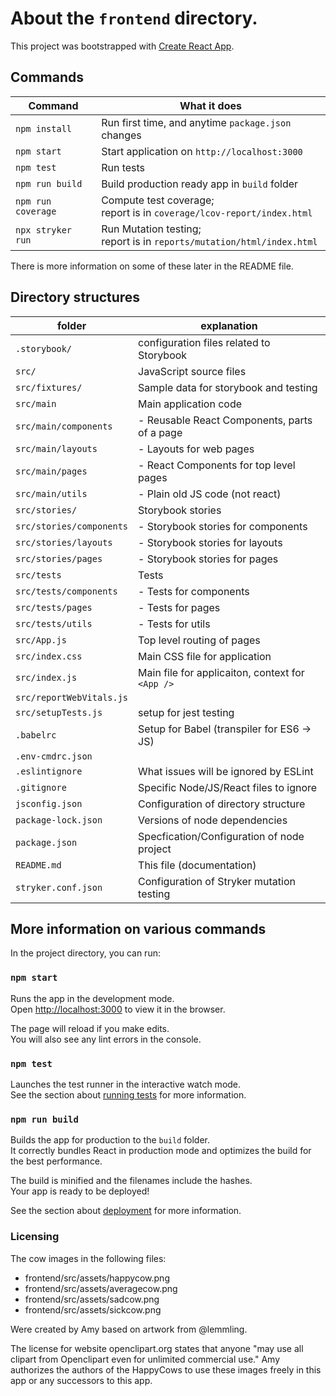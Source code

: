 # About the `frontend` directory.

This project was bootstrapped with [Create React App](https://github.com/facebook/create-react-app).


## Commands

| Command           | What it does                                       |
|-------------------|----------------------------------------------------|
| `npm install`     | Run first time, and anytime `package.json` changes |
| `npm start`       | Start application on `http://localhost:3000`       |
| `npm test`        | Run tests                                          |
| `npm run build`   | Build production ready app in `build` folder       |
| `npm run coverage` |  Compute test coverage; <br /> report is in `coverage/lcov-report/index.html`  |
| `npx stryker run` | Run Mutation testing; <br /> report is in `reports/mutation/html/index.html`    |

There is more information on some of these later in the README file.

## Directory structures

| folder                   | explanation                                      |
|--------------------------|--------------------------------------------------|
| `.storybook/`            | configuration files related to Storybook         |
| `src/`                   | JavaScript source files                          |
| `src/fixtures/`          | Sample data for storybook and testing            |
| `src/main`               | Main application code                            |
| `src/main/components`    | - Reusable React Components, parts of a page     |
| `src/main/layouts`       | - Layouts for web pages                          |
| `src/main/pages`         | - React Components for top level pages           |
| `src/main/utils`         | - Plain old JS code (not react)                  |
| `src/stories/`           | Storybook stories                                |
| `src/stories/components` | - Storybook stories for components               |
| `src/stories/layouts`    | - Storybook stories for layouts                  |
| `src/stories/pages`      | - Storybook stories for pages                    |
| `src/tests`              | Tests                                            |
| `src/tests/components`   | - Tests for components                           |
| `src/tests/pages`        | - Tests for pages                                |
| `src/tests/utils`        | - Tests for utils                                |
| `src/App.js`                 | Top level routing of pages                       |
| `src/index.css`              | Main CSS file for application                    |
| `src/index.js`               | Main file for applicaiton, context for `<App />` |
| `src/reportWebVitals.js`     |                                                  |
| `src/setupTests.js`          | setup for jest testing                           |
| `.babelrc`               | Setup for Babel (transpiler for ES6 -> JS)       |
| `.env-cmdrc.json`        |                                                  |
| `.eslintignore`          | What issues will be ignored by ESLint            |
| `.gitignore`             | Specific Node/JS/React files to ignore           |
| `jsconfig.json`          | Configuration of directory structure             |
| `package-lock.json`      | Versions of node dependencies                    |
| `package.json`           | Specfication/Configuration of node project       |
| `README.md`              | This file (documentation)                        |
| `stryker.conf.json`      | Configuration of Stryker mutation testing        |


## More information on various commands

In the project directory, you can run:

### `npm start`

Runs the app in the development mode.\
Open [http://localhost:3000](http://localhost:3000) to view it in the browser.

The page will reload if you make edits.\
You will also see any lint errors in the console.

### `npm test`

Launches the test runner in the interactive watch mode.\
See the section about [running tests](https://facebook.github.io/create-react-app/docs/running-tests) for more information.

### `npm run build`

Builds the app for production to the `build` folder.\
It correctly bundles React in production mode and optimizes the build for the best performance.

The build is minified and the filenames include the hashes.\
Your app is ready to be deployed!

See the section about [deployment](https://facebook.github.io/create-react-app/docs/deployment) for more information.


### Licensing

The cow images in the following files:
* frontend/src/assets/happycow.png
* frontend/src/assets/averagecow.png
* frontend/src/assets/sadcow.png
* frontend/src/assets/sickcow.png

Were created by Amy based on artwork from @lemmling.

The license for website openclipart.org states that anyone "may use all clipart from Openclipart even for unlimited commercial use." Amy authorizes the authors of the HappyCows to use these images freely in this app or any successors to this app. 